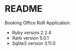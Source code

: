 # README

Booking Office RoR Application.

* Ruby version 2.2.4
* Rails version 5.0.1
* Sqlite3 version 3.11.0
